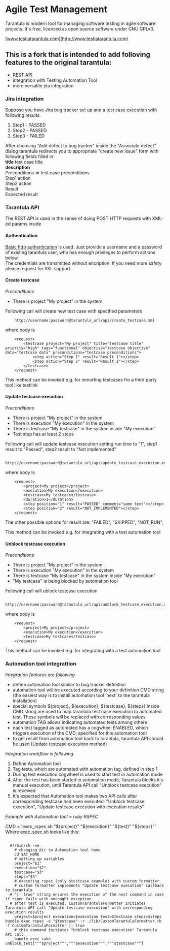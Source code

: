 # Agile Test Management

Tarantula is modern tool for managing software testing in agile
software projects. It's free, licensed as open source software under
GNU GPLv3.

[www.testiatarantula.com](http://www.testiatarantula.com)

## This is a fork that is intended to add folloving features to the original tarantula:
- REST API 
- integration with Testing Automation Tool
- more versalite jira integration

### Jira integration

Suppose you have Jira bug tracker set up and a test case execution with following results.  
1. Step1 - PASSED  
2. Step2 - PASSED  
3. Step3 - FAILED  
  
After choosing "Add defect to bug tracker" inside the "Associate defect" dialog tarantula redirects you to appropriate "create new issue" form with following fields filled in:  
**title** test case title  
**description**  
Preconditions => test case preconditions  
Step1 action  
Step2 action  
Result  
Expected result  

### Tarantula API

The REST API is used in the sense of doing POST HTTP requests with XML-ed params inside

#### Authentication

[Basic http authentication](http://en.wikipedia.org/wiki/Basic_access_authentication) is used. Just provide a username and a password of existing tarantula user, who has enough privileges to perform actions below  
The credentials are transmitted without encription. If you need more safety please request for SSL support  


#### Create testcase
*Preconditions*  
- There is project "My project" in the system  
  
Following call will create new test case with specified parameters  

		http://username:password@tarantula_url/api/create_testcase.xml  
   
where body is  

		<request>
			<testcase project="My project" title="testcase title" priority="high" tags="functional" objective="testcase objective" data="testcase data" preconditions="testcase preconditions">
				<step action="Step 1" result="Result 1"></step>
				<step action="Step 2" result="Result 2"></step>
			</testcase>
		</request>

This method can be invoked e.g. for inmorting testcases fro a third party tool like testlink

#### Update testcase execution
*Preconditions*  
- There is project "My project" in the system  
- There is execution "My execution" in the system  
- There is testcase "My testcase" in the system inside "My execution"  
- Test step has at least 2 steps
  
Following call will update testcase execution setting run time to "1", step1 result to "Passed", step2 result to "Not implemented"

		http://username:password@tarantula_url/api/update_testcase_execution.xml  
   
where body is  

		<request>
			<project>My project</project>
			<execution>My execution</execution>
			<testcase>My testcase</testcase>
			<duration>1</duration>
			<step position="1" result="PASSED" comment="some text"></step>
			<step position="2" result="NOT_IMPLEMENTED"></step>
		</request>
  
The other possible options for result are: "FAILED", "SKIPPED", "NOT\_RUN", 
  
This method can be invoked e.g. for integrating with a test automation tool

#### Unblock testcase execution
*Preconditions*  
- There is project "My project" in the system  
- There is execution "My execution" in the system  
- There is testcase "My testcase" in the system inside "My execution"  
- "My testcase" is being blocked by automation tool
  
Following call will ublock testcase execution

		http://username:password@tarantula_url/api/unblock_testcase_execution.xml  
   
where body is  

		<request>
			<project>My project</project>
			<execution>My execution</execution>
			<testcase>My testcase</testcase>
		</request>
  
This method can be invoked e.g. for integrating with a test automation tool

### Automation tool integrattion

*Integration features are following*
- define automation tool similar to bug tracker definition
- automation tool will be executed according to your definition CMD string (the easiest way is to install automation tool 'next' to the tarantula installation)
- special symbols ${project}, ${execution}, ${testcase}, ${steps} inside CMD string are used to map tarantula test case execution to automated test. These symbols will be replaced with corresponding values
- automation TAG allows indicating automated tests among others
- each test tagged as automated has a cogwheel ENABLED, which triggers execution of the CMD, specified for this automation tool
- to get result from automation tool back to tarantula, tarantula API should be used (Update testcase execution method)

*Integration workflow is following*
1. Define Automation tool
2. Tag tests, which are automated with automation tag, defined in step 1
3. During test execution cogwheel is used to start test in automation mode
4. After the test has been started in automation mode, Tarantula blocks it's manual execution, until Tarantula API call "Unblock testcase execution" is received
5. It's expected that Automation tool makes two API calls after corresponding testcase had been executed: "Unblock testcase execution", "Update testcase execution with execution results"

*Example with Automation tool = ruby RSPEC*

CMD = 'exec_rspec.sh "${project}" "${execution}" "${test}" "${steps}"'
Where exec_spec.sh looks like this:
<pre><code>
  #!/bin/sh -xe
	# changing dir to Automation tool home
	cd $AT_HOME
	# setting up variables
	project="$1" 
	execution="$2" 
	testcase="$3"
	steps="$4" 
	# executing rspec (only $testcase example) with custom formatter
	# custom formatter implements "Update testcase execution" callback to tarantula
  # "|| true" string ensures the execution of the next command in case if rspec fails with uncought exception
  # after test is executed, CustomTarantulaFormatter initiates Tarantula API call "Update testcase execution" with corresponding execution results
	project=$project execution=$execution test=$testcase steps=$steps bundle exec rspec -e "$testcase" -r ./lib/CustomTarantulaFormatter.rb -f CustomTarantulaFormatter || true
	# this command initiates "Unblock testcase execution" Tarantula API call
	bundle exec rake unblock_test["""$project""","""$execution""","""$testcase"""] 
</code></pre>




